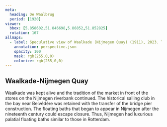 ```yaml
---
meta:
  heading: De Waalbrug
  period: [1920]
viewer:
  bbox: [5.858602,51.846698,5.86852,51.852825]
  rotation: 167
allmaps:
  - label: Speculative view of Waalkade (Nijmegen Quay) (1911), 2023. The Berlage.
    annotation: perspective.json
    opacity: 100
    mask: rgb(255,0,0)
    colorize: rgb(255,0,0)
---
```


## Waalkade-Nijmegen Quay

Waalkade was kept alive and the tradition of the market in front of the stores on the Nijmegen riverbank continued. The historical sailing club in the bay near Belvédère was retained with the transfer of the bridge pier construction. The floating baths that began to appear in Nijmegen after the nineteenth century could escape closure. Thus, Nijmegen had luxurious palatial floating baths similar to those in Rotterdam.
